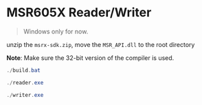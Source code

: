 # MSR605X Reader/Writer 

> Windows only for now.

unzip the `msrx-sdk.zip`, move the `MSR_API.dll` to the root directory

**Note**: Make sure the 32-bit version of the compiler is used.

```powershell
./build.bat
```

```powershell
./reader.exe
```

```powershell
./writer.exe
```
